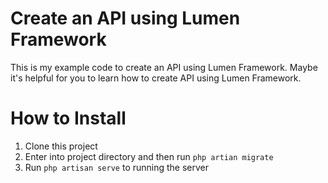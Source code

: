 # Create an API using Lumen Framework

This is my example code to create an API using Lumen Framework. Maybe it's helpful for you to learn how to create API using Lumen Framework.

# How to Install

1. Clone this project
2. Enter into project directory and then run `php artian migrate`
3. Run `php artisan serve` to running the server

